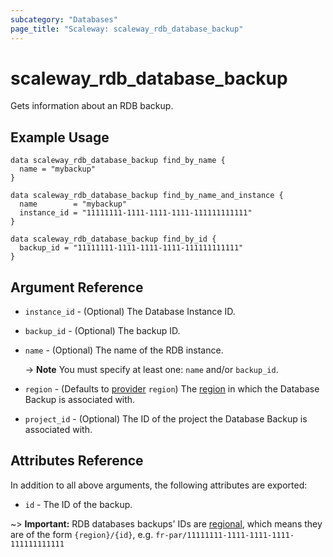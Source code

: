 ```yaml
---
subcategory: "Databases"
page_title: "Scaleway: scaleway_rdb_database_backup"
---
```


# scaleway_rdb_database_backup

Gets information about an RDB backup.

## Example Usage

```hcl
data scaleway_rdb_database_backup find_by_name {
  name = "mybackup"
}

data scaleway_rdb_database_backup find_by_name_and_instance {
  name        = "mybackup"
  instance_id = "11111111-1111-1111-1111-111111111111"
}

data scaleway_rdb_database_backup find_by_id {
  backup_id = "11111111-1111-1111-1111-111111111111"
}
```

## Argument Reference

- `instance_id` - (Optional) The Database Instance ID.

- `backup_id` - (Optional) The backup ID.

- `name` - (Optional) The name of the RDB instance.

  -> **Note** You must specify at least one: `name` and/or `backup_id`.

- `region` - (Defaults to [provider](../index.md#region) `region`) The [region](../guides/regions_and_zones.md#regions) in which the Database Backup is associated with.

- `project_id` - (Optional) The ID of the project the Database Backup is associated with.

## Attributes Reference

In addition to all above arguments, the following attributes are exported:

- `id` - The ID of the backup.

~> **Important:** RDB databases backups' IDs are [regional](../guides/regions_and_zones.md#resource-ids), which means they are of the form `{region}/{id}`, e.g. `fr-par/11111111-1111-1111-1111-111111111111`
